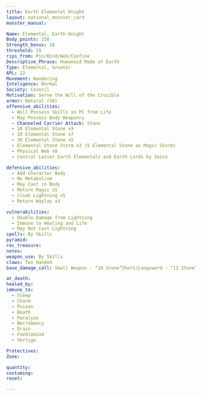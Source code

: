 ```yaml
---
title: Earth Elemental Knight
layout: national_monster_card
monster_manual: 

Name: Elemental, Earth Knight
Body_points: 150
Strength_bonus: 18
threshold: 15
rips_from: Pin/Bind/Web/Confine
Descriptive_Phrase: Humanoid Made of Earth
Type: Elemental, Greater
APL: 22
Movement: Wandering
Inteligence: Normal
Society: Council
Motivation: Serve the Will of the Crucible
armor: Natural (50)
offensive_abilities: 
  - Will Possess Skills as PC from Life
  - May Possess Body Weaponry
  - Channeled Carrier Attack: Stone 
  - 10 Elemental Stone x9
  - 20 Elemental Stone x7
  - 30 Elemental Stone x5
  - Elemental Stone Storm x3 (5 Elemental Stone as Magic Storm)
  - Physical Web x8
  - Control Lesser Earth Elementals and Earth Lords by Voice

defensive_abilities: 
  - Add Character Body
  - No Metabolism
  - May Cast in Body
  - Return Magic x5
  - Cloak Lightning x5
  - Return Waylay x3

vulnerabilities: 
  - Double Damage from Lightning
  - Immune to Healing and Life
  - May Not Cast Lightning
spells: By Skills
pyramid: 
rec_treasure: 
notes: 
weapon_use: By Skills
claws: Two Handed
base_damage_call: Small Weapon - “10 Stone”Short/Longsword - “11 Stone”Two Handed - “21 Stone”

at_death: 
healed_by: 
immune_to: 
  - Sleep
  - Charm
  - Poison
  - Death
  - Paralyze
  - Necromancy
  - Drain
  - Feeblemind
  - Vertigo

Protectives: 
Zone: 

quantity:
costuming:
reset:

---
```







